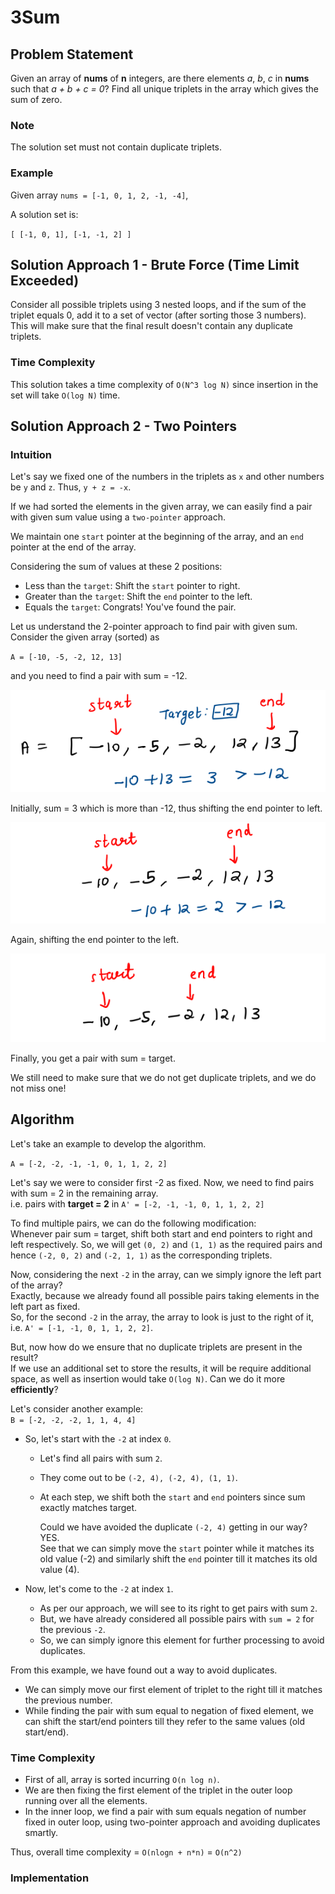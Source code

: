 # 3Sum

## Problem Statement
Given an array of **nums** of **n** integers, are there elements *a*, *b*, *c* in **nums** such that *a + b + c = 0*? Find all unique triplets in the array which gives the sum of zero.

### Note
The solution set must not contain duplicate triplets.

### Example
Given array `nums = [-1, 0, 1, 2, -1, -4]`,

A solution set is:

`[
  [-1, 0, 1],
  [-1, -1, 2]
]`

## Solution Approach 1 - Brute Force (Time Limit Exceeded)
Consider all possible triplets using 3 nested loops, and if the sum of the triplet equals 0, add it to a set of vector (after sorting those 3 numbers). This will make sure that the final result doesn't contain any duplicate triplets.

### Time Complexity
This solution takes a time complexity of `O(N^3 log N)` since insertion in the set will take `O(log N)` time.

## Solution Approach 2 - Two Pointers
### Intuition
Let's say we fixed one of the numbers in the triplets as `x` and other numbers be `y` and `z`. 
Thus,
`y + z = -x`.

If we had sorted the elements in the given array, we can easily find a pair with given sum value using a `two-pointer` approach.

We maintain one `start` pointer at the beginning of the array, and an `end` pointer at the end of the array.

Considering the sum of values at these 2 positions:

- Less than the `target`: Shift the `start` pointer to right.
- Greater than the `target`: Shift the `end` pointer to the left.
- Equals the `target`: Congrats! You've found the pair.

Let us understand the 2-pointer approach to find pair with given sum. Consider the given array (sorted) as 

`A = [-10, -5, -2, 12, 13]`

and you need to find a pair with sum = -12.

![Step 1](images/ap2-step1.png)

Initially, sum = 3 which is more than -12, thus shifting the end pointer to left.

![Step 2](images/ap2-step2.png)

Again, shifting the end pointer to the left.

![Step 3](images/ap2-step3.png)

Finally, you get a pair with sum = target.

We still need to make sure that we do not get duplicate triplets, and we do not miss one!

## Algorithm
Let's take an example to develop the algorithm.

`A = [-2, -2, -1, -1, 0, 1, 1, 2, 2]`

Let's say we were to consider first -2 as fixed. Now, we need to find pairs with sum = 2 in the remaining array. <br/>
i.e. pairs with **target = 2** in `A' = [-2, -1, -1, 0, 1, 1, 2, 2]`

To find multiple pairs, we can do the following modification:
<br/>
Whenever pair sum = target, shift both start and end pointers to right and left respectively.
So, we will get `(0, 2)` and `(1, 1)` as the required pairs and hence `(-2, 0, 2)` and `(-2, 1, 1)` as the corresponding triplets.

Now, considering the next `-2` in the array, can we simply ignore the left part of the array?
<br/>
Exactly, because we already found all possible pairs taking elements in the left part as fixed.
<br/>
So, for the second `-2` in the array, the array to look is just to the right of it, i.e. `A' = [-1, -1, 0, 1, 1, 2, 2]`.

But, now how do we ensure that no duplicate triplets are present in the result?
<br/>
If we use an additional set to store the results, it will be require additional space, as well as insertion would take `O(log N)`. Can we do it more **efficiently**?

Let's consider another example: <br/>
`B = [-2, -2, -2, 1, 1, 4, 4]`

- So, let's start with the `-2` at index `0`.
  - Let's find all pairs with sum `2`.
  - They come out to be `(-2, 4), (-2, 4), (1, 1)`. 
  - At each step, we shift both the `start` and `end` pointers since sum exactly matches target.

    Could we have avoided the duplicate `(-2, 4)` getting in our way? YES. <br/>
    See that we can simply move the `start` pointer while it matches its old value (-2) and similarly shift the `end` pointer till it matches its old value (4).

- Now, let's come to the `-2` at index `1`.
    - As per our approach, we will see to its right to get pairs with sum `2`.
    - But, we have already considered all possible pairs with `sum = 2` for the previous `-2`.
    - So, we can simply ignore this element for further processing to avoid duplicates.

From this example, we have found out a way to avoid duplicates.

- We can simply move our first element of triplet to the right till it matches the previous number.
- While finding the pair with sum equal to negation of fixed element, we can shift the start/end pointers till they refer to the same values (old start/end).

### Time Complexity
- First of all, array is sorted incurring `O(n log n)`.
- We are then fixing the first element of the triplet in the outer loop running over all the elements. 
- In the inner loop, we find a pair with sum equals negation of number fixed in outer loop, using two-pointer approach and avoiding duplicates smartly.

Thus, overall time complexity = `O(nlogn + n*n)` = `O(n^2)`

### Implementation